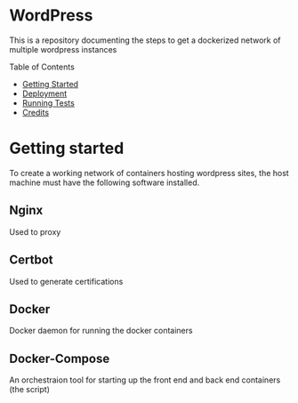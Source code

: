 # WordPress
This is a repository documenting the steps to get a dockerized network of multiple wordpress instances 

Table of Contents
* [Getting Started](#Getting-Started)
* [Deployment](#Deployment)
* [Running Tests](#Tests)
* [Credits](#Credits)

# Getting started
To create a working network of containers hosting wordpress sites, the host machine must have the following software installed.

## Nginx
Used to proxy

## Certbot
Used to generate certifications

## Docker
Docker daemon for running the docker containers

## Docker-Compose
An orchestraion tool for starting up the front end and back end containers (the script)



